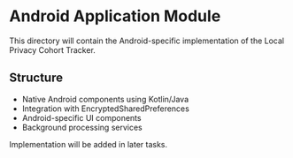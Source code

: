 # Android Application Module

This directory will contain the Android-specific implementation of the Local Privacy Cohort Tracker.

## Structure
- Native Android components using Kotlin/Java
- Integration with EncryptedSharedPreferences
- Android-specific UI components
- Background processing services

Implementation will be added in later tasks.
